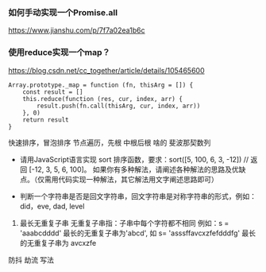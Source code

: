 
### 如何手动实现一个Promise.all

https://www.jianshu.com/p/7f7a02ea1b6c

### 使用reduce实现一个map？

https://blog.csdn.net/cc_together/article/details/105465600

```
Array.prototype._map = function (fn, thisArg = []) {
    const result = []
    this.reduce(function (res, cur, index, arr) {
        result.push(fn.call(thisArg, cur, index, arr))
    }, 0)
    return result
}
```




快速排序，冒泡排序
节点遍历，先根 中根后根 啥的 
斐波那契数列

+ 请用JavaScript语言实现 sort 排序函数，要求：sort([5, 100, 6, 3, -12]) // 返回 [-12, 3, 5, 6, 100]。
如果你有多种解法，请阐述各种解法的思路及优缺点。（仅需用代码实现一种解法，其它解法用文字阐述思路即可）


+ 判断一个字符串是否是回文字符串，回文字符串是对称字符串的形式，例如：did，eve, dad, level


1. 最长无重复子串 无重复子串指：子串中每个字符都不相同 例如：s = 'aaabcdddd' 最长的无重复子串为'abcd', 如 s= 'asssffavcxzfefdddfg' 最长的无重复子串为 avcxzfe


防抖 劫流 写法
